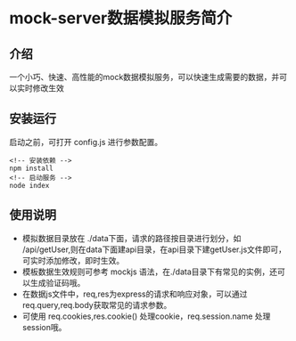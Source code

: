 # mock-server数据模拟服务简介

## 介绍
一个小巧、快速、高性能的mock数据模拟服务，可以快速生成需要的数据，并可以实时修改生效  

## 安装运行
启动之前，可打开 config.js 进行参数配置。  
```
<!-- 安装依赖 -->
npm install
<!-- 启动服务 -->
node index
```

## 使用说明
- 模拟数据目录放在 ./data下面，请求的路径按目录进行划分，如 /api/getUser,则在data下面建api目录，在api目录下建getUser.js文件即可，可实时添加修改，即时生效。
- 模板数据生效规则可参考 mockjs 语法，在./data目录下有常见的实例，还可以生成验证码哦。
- 在数据js文件中，req,res为express的请求和响应对象，可以通过 req.query,req.body获取常见的请求参数。
- 可使用 req.cookies,res.cookie() 处理cookie，req.session.name 处理session哦。

